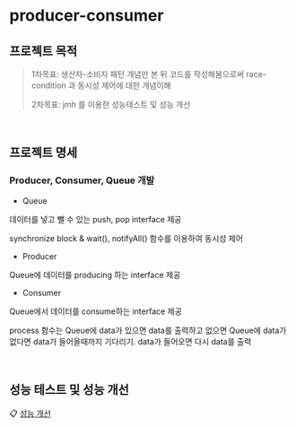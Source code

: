 # producer-consumer
## 프로젝트 목적

> 1차목표: 생산자-소비자 패턴 개념만 본 뒤 코드를 작성해봄으로써 race-condition 과 동시성 제어에 대한 개념이해
> 
> 2차목표: jmh 를 이용한 성능테스트 및 성능 개선

<br>

## 프로젝트 명세
### Producer, Consumer, Queue 개발
- Queue

데이터를 넣고 뺄 수 있는 push, pop interface 제공

synchronize block & wait(), notifyAll() 함수를 이용하여 동시성 제어

- Producer

Queue에 데이터를 producing 하는 interface 제공

- Consumer

Queue에서 데이터를 consume하는 interface 제공

process 함수는 Queue에 data가 있으면 data를 출력하고 없으면 Queue에 data가 없다면 data가 들어올때까지 기다리기. data가 들어오면 다시 data를 출력


<br>

## 성능 테스트 및 성능 개선

:clipboard: [성능 개선](https://www.notion.so/producer-consumer-59d25260c64d4309ac0534bcc108212a)

<br>



